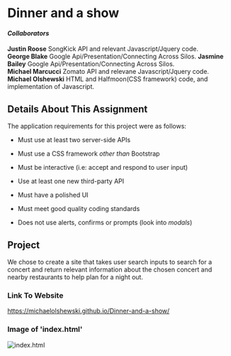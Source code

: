 # Dinner and a show


#### __*Collaborators*__

__Justin Roose__ SongKick API and relevant Javascript/Jquery code.  
__George Blake__  Google Api/Presentation/Connecting Across Silos.
__Jasmine Bailey__ Google Api/Presentation/Connecting Across Silos.  
__Michael Marcucci__ Zomato API and relevane Javascript/Jquery code.  
__Michael Olshewski__ HTML and Halfmoon(CSS framework) code, and implementation of Javascript.  


## __Details About This Assignment__
The application requirements for this project were as follows:

* Must use at least two server-side APIs

* Must use a CSS framework _other than_ Bootstrap

* Must be interactive (i.e: accept and respond to user input)

* Use at least one new third-party API

* Must have a polished UI

* Must meet good quality coding standards

* Does not use alerts, confirms or prompts (look into _modals_)

## __Project__

We chose to create a site that takes user search inputs to search for a concert and return relevant information about the chosen concert and nearby restaurants to help plan for a night out.

### __Link To Website__
https://michaelolshewski.github.io/Dinner-and-a-show/

### __Image of 'index.html'__
![index.html](/images/dinner-and-a-show.png)
